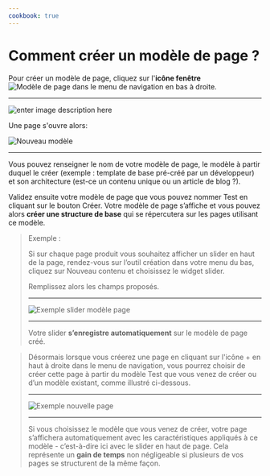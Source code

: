 ```yaml
---
cookbook: true
---
```


# Comment créer un modèle de page ?

Pour créer un modèle de page, cliquez sur l'**icône fenêtre** ![Modèle de page](http://i.imgur.com/2vkGDEH.png) dans le menu de navigation en bas à droite.
______________

![enter image description here](http://i.imgur.com/xOC6KMB.png)


Une page s'ouvre alors:


![Nouveau modèle](http://i.imgur.com/Vg9npm9.png)

_______________

Vous pouvez renseigner le nom de votre modèle de page, le modèle à partir duquel le créer (exemple : template de base pré-créé par un développeur) et son architecture (est-ce un contenu unique ou un article de blog ?). 

Validez ensuite votre modèle de page que vous pouvez nommer Test en cliquant sur le bouton Créer.
Votre modèle de page s’affiche et vous pouvez alors **créer une structure de base** qui se répercutera sur les pages utilisant ce modèle.

>Exemple :
>
>Si sur chaque page produit vous souhaitez afficher un slider en haut de la page, rendez-vous sur l’outil création dans votre menu du bas, cliquez sur Nouveau contenu et choisissez le widget slider. 
>
>Remplissez alors les champs proposés.
>________________________
>![Exemple slider modèle page](http://i.imgur.com/hy5mPlS.png)
>________________________
>Votre slider **s’enregistre automatiquement** sur le modèle de page créé.

>Désormais lorsque vous créerez une page en cliquant sur l'icône + en haut à droite dans le menu de navigation, vous pourrez choisir de créer cette page à partir du modèle Test que vous venez de créer ou d’un modèle existant, comme illustré ci-dessous.
>____________________
>![Exemple nouvelle page](http://i.imgur.com/KT7MmwF.png)
>____________________
>Si vous choisissez le modèle que vous venez de créer, votre page s’affichera automatiquement avec les caractéristiques appliqués à ce modèle - c’est-à-dire ici avec le slider en haut de page. Cela représente un **gain de temps** non négligeable si plusieurs de vos pages se structurent de la même façon.
